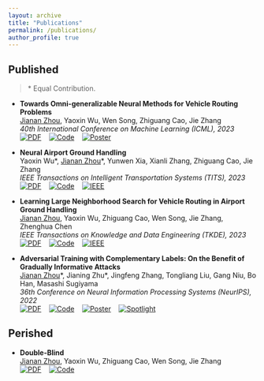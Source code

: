 ```yaml
---
layout: archive
title: "Publications"
permalink: /publications/
author_profile: true
---
```


<!-- {% if author.googlescholar %}
  You can also find my articles on <u><a href="{{author.googlescholar}}">my Google Scholar profile</a>.</u>
{% endif %} -->

## Published

> \* Equal Contribution.

* **Towards Omni-generalizable Neural Methods for Vehicle Routing Problems** \
   <u>Jianan Zhou</u>, Yaoxin Wu, Wen Song, Zhiguang Cao, Jie Zhang \
   *40th International Conference on Machine Learning (ICML), 2023* \
   [![PDF](https://img.shields.io/badge/Download-PDF-brightgreen.svg)](https://openreview.net/forum?id=PlFBOnVOFg)&nbsp;&nbsp;&nbsp;&nbsp;[![Code](https://img.shields.io/badge/GitHub-Code-blue.svg)](https://github.com/RoyalSkye/Omni-VRP)&nbsp;&nbsp;&nbsp;&nbsp;[![Poster](https://img.shields.io/badge/ICML-Poster-yellow.svg)](https://icml.cc/virtual/2023/poster/25267)

* **Neural Airport Ground Handling** \
   Yaoxin Wu\*, <u>Jianan Zhou</u>\*, Yunwen Xia, Xianli Zhang, Zhiguang Cao, Jie Zhang \
   *IEEE Transactions on Intelligent Transportation Systems (TITS), 2023* \
   [![PDF](https://img.shields.io/badge/Download-PDF-brightgreen.svg)](https://arxiv.org/abs/2303.02442)&nbsp;&nbsp;&nbsp;&nbsp;[![Code](https://img.shields.io/badge/GitHub-Code-blue.svg)](https://github.com/RoyalSkye/AGH)&nbsp;&nbsp;&nbsp;&nbsp;[![IEEE](https://img.shields.io/badge/IEEE-TITS-lightgrey.svg)](https://doi.org/10.1109/TITS.2023.3253552)
   
* **Learning Large Neighborhood Search for Vehicle Routing in Airport Ground Handling** \
   <u>Jianan Zhou</u>, Yaoxin Wu, Zhiguang Cao, Wen Song, Jie Zhang, Zhenghua Chen \
   *IEEE Transactions on Knowledge and Data Engineering (TKDE), 2023* \
   [![PDF](https://img.shields.io/badge/Download-PDF-brightgreen.svg)](https://arxiv.org/abs/2302.13797)&nbsp;&nbsp;&nbsp;&nbsp;[![Code](https://img.shields.io/badge/GitHub-Code-blue.svg)](https://github.com/RoyalSkye/AGH)&nbsp;&nbsp;&nbsp;&nbsp;[![IEEE](https://img.shields.io/badge/IEEE-TKDE-lightgrey.svg)](https://doi.org/10.1109/TKDE.2023.3249799)

* **Adversarial Training with Complementary Labels: On the Benefit of Gradually Informative Attacks** \
   <u>Jianan Zhou</u>\*, Jianing Zhu\*, Jingfeng Zhang, Tongliang Liu, Gang Niu, Bo Han, Masashi Sugiyama \
   *36th Conference on Neural Information Processing Systems (NeurIPS), 2022* \
   [![PDF](https://img.shields.io/badge/Download-PDF-brightgreen.svg)](https://openreview.net/forum?id=s7SukMH7ie9)&nbsp;&nbsp;&nbsp;&nbsp;[![Code](https://img.shields.io/badge/GitHub-Code-blue.svg)](https://github.com/RoyalSkye/ATCL)&nbsp;&nbsp;&nbsp;&nbsp;[![Poster](https://img.shields.io/badge/NeurIPS-Poster-yellow.svg)](https://neurips.cc/virtual/2022/poster/55084)&nbsp;&nbsp;&nbsp;&nbsp;[![Spotlight](https://img.shields.io/badge/NeurIPS-Spotlight-red.svg)](https://nips.cc/virtual/2022/spotlight/65260)

## Perished

* **Double-Blind** \
   <u>Jianan Zhou</u>, Yaoxin Wu, Zhiguang Cao, Wen Song, Jie Zhang \
   [![PDF](https://img.shields.io/badge/Download-Null-brightgreen.svg)]()&nbsp;&nbsp;&nbsp;&nbsp;[![Code](https://img.shields.io/badge/GitHub-Null-blue.svg)]()

